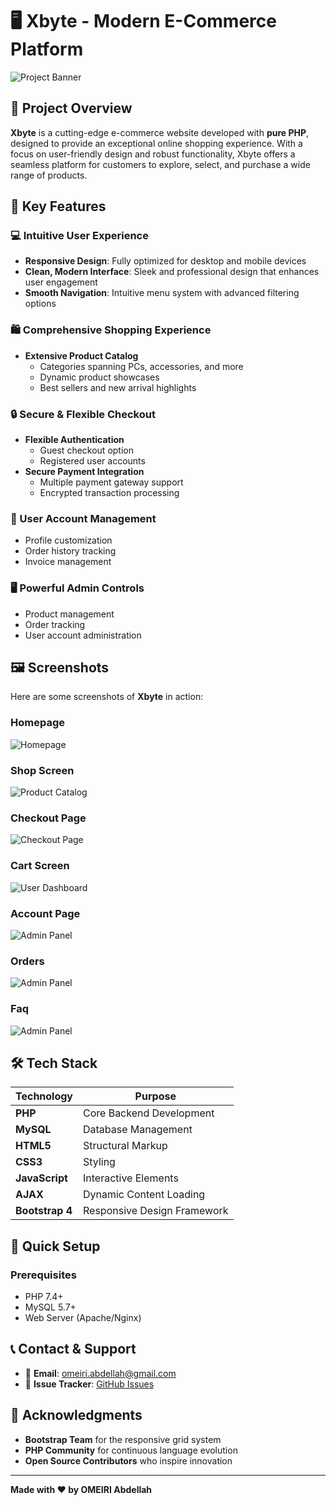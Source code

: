 # 🖥️ Xbyte - Modern E-Commerce Platform

![Project Banner](https://via.placeholder.com/1200x300?text=Xbyte+E-Commerce+Platform)

## 🌟 Project Overview

**Xbyte** is a cutting-edge e-commerce website developed with **pure PHP**, designed to provide an exceptional online shopping experience. With a focus on user-friendly design and robust functionality, Xbyte offers a seamless platform for customers to explore, select, and purchase a wide range of products.

## 🚀 Key Features

### 💻 Intuitive User Experience
- **Responsive Design**: Fully optimized for desktop and mobile devices
- **Clean, Modern Interface**: Sleek and professional design that enhances user engagement
- **Smooth Navigation**: Intuitive menu system with advanced filtering options

### 🛍️ Comprehensive Shopping Experience
- **Extensive Product Catalog**
  - Categories spanning PCs, accessories, and more
  - Dynamic product showcases
  - Best sellers and new arrival highlights

### 🔒 Secure & Flexible Checkout
- **Flexible Authentication**
  - Guest checkout option
  - Registered user accounts
- **Secure Payment Integration**
  - Multiple payment gateway support
  - Encrypted transaction processing

### 👤 User Account Management
- Profile customization
- Order history tracking
- Invoice management

### 🖥️ Powerful Admin Controls
- Product management
- Order tracking
- User account administration

## 🖼️ Screenshots

Here are some screenshots of **Xbyte** in action:

### Homepage

![Homepage](screenshots/homepage.png)

### Shop Screen

![Product Catalog](screenshots/shop.png)

### Checkout Page

![Checkout Page](screenshots/checkout.png)

### Cart Screen

![User Dashboard](screenshots/cart.png)

### Account Page

![Admin Panel](screenshots/account.png)

### Orders

![Admin Panel](screenshots/order.png)

### Faq

![Admin Panel](screenshots/faq.png)

## 🛠 Tech Stack

| Technology | Purpose |
|-----------|---------|
| **PHP** | Core Backend Development |
| **MySQL** | Database Management |
| **HTML5** | Structural Markup |
| **CSS3** | Styling |
| **JavaScript** | Interactive Elements |
| **AJAX** | Dynamic Content Loading |
| **Bootstrap 4** | Responsive Design Framework |

## 🔧 Quick Setup

### Prerequisites
- PHP 7.4+
- MySQL 5.7+
- Web Server (Apache/Nginx)

## 📞 Contact & Support

- 📧 **Email**: [omeiri.abdellah@gmail.com](mailto:omeiri.abdellah@gmail.com)
- 🐞 **Issue Tracker**: [GitHub Issues](https://github.com/Mromeiri/XByte-store/issues)

## 🙏 Acknowledgments

- **Bootstrap Team** for the responsive grid system
- **PHP Community** for continuous language evolution
- **Open Source Contributors** who inspire innovation

---

**Made with ❤️ by OMEIRI Abdellah**
